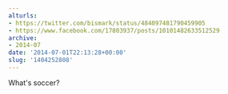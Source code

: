 ```yaml
---
alturls:
- https://twitter.com/bismark/status/484097481790459905
- https://www.facebook.com/17803937/posts/10101482633512529
archive:
- 2014-07
date: '2014-07-01T22:13:28+00:00'
slug: '1404252808'
---
```


What's soccer?

